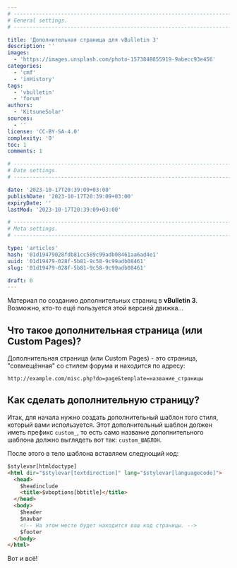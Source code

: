 ```yaml
---
# -------------------------------------------------------------------------------------------------------------------- #
# General settings.
# -------------------------------------------------------------------------------------------------------------------- #

title: 'Дополнительная страница для vBulletin 3'
description: ''
images:
  - 'https://images.unsplash.com/photo-1573848855919-9abecc93e456'
categories:
  - 'cmf'
  - 'inHistory'
tags:
  - 'vbulletin'
  - 'forum'
authors:
  - 'KitsuneSolar'
sources:
  - ''
license: 'CC-BY-SA-4.0'
complexity: '0'
toc: 1
comments: 1

# -------------------------------------------------------------------------------------------------------------------- #
# Date settings.
# -------------------------------------------------------------------------------------------------------------------- #

date: '2023-10-17T20:39:09+03:00'
publishDate: '2023-10-17T20:39:09+03:00'
expiryDate: ''
lastMod: '2023-10-17T20:39:09+03:00'

# -------------------------------------------------------------------------------------------------------------------- #
# Meta settings.
# -------------------------------------------------------------------------------------------------------------------- #

type: 'articles'
hash: '01d19479028fdb81cc589c99adb08461aa6ad4e1'
uuid: '01d19479-028f-5b81-9c58-9c99adb08461'
slug: '01d19479-028f-5b81-9c58-9c99adb08461'

draft: 0
---
```


Материал по созданию дополнительных страниц в **vBulletin 3**. Возможно, кто-то ещё пользуется этой версией движка...

<!--more-->

## Что такое дополнительная страница (или Custom Pages)?

Дополнительная страница (или Custom Pages) - это страница, "совмещённая" со стилем форума и находится по адресу:

```
http://example.com/misc.php?do=page&template=название_страницы
```

## Как сделать дополнительную страницу?

Итак, для начала нужно создать дополнительный шаблон того стиля, который вами используется. Этот дополнительный шаблон должен иметь префикс `custom_`, то есть само название дополнительного шаблона должно выглядеть вот так: `custom_ШАБЛОН`.

После этого в тело шаблона вставляем следующий код:

```html
$stylevar[htmldoctype]
<html dir="$stylevar[textdirection]" lang="$stylevar[languagecode]">
  <head>
    $headinclude
    <title>$vboptions[bbtitle]</title>
  </head>
  <body>
    $header
    $navbar
    <!-- На этом месте будет находится ваш код страницы. -->
    $footer
  </body>
</html>
```

Вот и всё!

